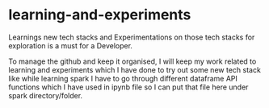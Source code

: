# learning-and-experiments
Learnings new tech stacks and Experimentations on those tech stacks for exploration is a must for a Developer.

To manage the github and keep it organised, I will keep my work related to learning and experiments which I have done to try out some new tech stack like while learning spark I have to go through different dataframe API functions which I have used in ipynb file so I can put that file here under spark directory/folder.
